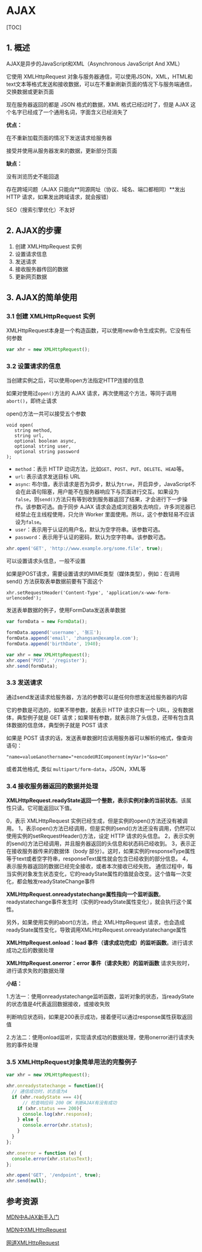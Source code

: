 # AJAX

[TOC]

## 1. 概述

AJAX是异步的JavaScript和XML（Asynchronous JavaScript And XML）

它使用 XMLHttpRequest 对象与服务器通信，可以使用JSON，XML，HTML和text文本等格式发送和接收数据，可以在不重新刷新页面的情况下与服务端通信，交换数据或更新页面

现在服务器返回的都是 JSON 格式的数据，XML 格式已经过时了，但是 AJAX 这个名字已经成了一个通用名词，字面含义已经消失了

**优点：**

在不重新加载页面的情况下发送请求给服务器

接受并使用从服务器发来的数据，更新部分页面

**缺点：**

没有浏览历史不能回退

存在跨域问题（AJAX 只能向**同源网址（协议、域名、端口都相同）**发出 HTTP 请求，如果发出跨域请求，就会报错）

SEO（搜索引擎优化）不友好



## 2. AJAX的步骤

1. 创建 XMLHttpRequest 实例
2. 设置请求信息
3. 发送请求
4. 接收服务器传回的数据
5. 更新网页数据



## 3. AJAX的简单使用

### 3.1 创建 XMLHttpRequest 实例

XMLHttpRequest本身是一个构造函数，可以使用new命令生成实例，它没有任何参数

```javascript
var xhr = new XMLHttpRequest();
```



### 3.2 设置请求的信息

当创建实例之后，可以使用open方法指定HTTP连接的信息

如果对使用过`open()`方法的 AJAX 请求，再次使用这个方法，等同于调用`abort()`，即终止请求

open()方法一共可以接受五个参数

```
void open(
   string method,
   string url,
   optional boolean async,
   optional string user,
   optional string password
);
```

- `method`：表示 HTTP 动词方法，比如`GET`、`POST`、`PUT`、`DELETE`、`HEAD`等。
- `url`: 表示请求发送目标 URL
- `async`: 布尔值，表示请求是否为异步，默认为`true`，开启异步，JavaScript不会在此语句阻塞，用户能不在服务器响应下与页面进行交互。如果设为`false`，则`send()`方法只有等到收到服务器返回了结果，才会进行下一步操作。该参数可选。由于同步 AJAX 请求会造成浏览器失去响应，许多浏览器已经禁止在主线程使用，只允许 Worker 里面使用。所以，这个参数轻易不应该设为`false`。
- `user`：表示用于认证的用户名，默认为空字符串。该参数可选。
- `password`：表示用于认证的密码，默认为空字符串。该参数可选。

```javascript
xhr.open('GET', 'http://www.example.org/some.file', true);
```



可以设置请求头信息，一般不设置

如果是POST请求，需要设置请求的MIME类型（媒体类型），例如：在调用 send() 方法获取表单数据前要有下面这个

```
xhr.setRequestHeader('Content-Type', 'application/x-www-form-urlencoded');
```

发送表单数据的例子，使用FormData发送表单数据

```javascript
var formData = new FormData();

formData.append('username', '张三');
formData.append('email', 'zhangsan@example.com');
formData.append('birthDate', 1940);

var xhr = new XMLHttpRequest();
xhr.open('POST', '/register');
xhr.send(formData);
```



### 3.3 发送请求

通过send发送请求给服务器，方法的参数可以是任何你想发送给服务器的内容

它的参数是可选的，如果不带参数，就表示 HTTP 请求只有一个 URL，没有数据体，典型例子就是 GET 请求；如果带有参数，就表示除了头信息，还带有包含具体数据的信息体，典型例子就是 POST 请求

如果是 POST 请求的话，发送表单数据时应该用服务器可以解析的格式，像查询语句：

```
"name=value&anothername="+encodeURIComponent(myVar)+"&so=on"
```

或者其他格式, 类似 `multipart/form-data`，JSON，XML等



### 3.4 接收服务器返回的数据并处理

**XMLHttpRequest.readyState返回一个整数，表示实例对象的当前状态**。该属性只读。它可能返回以下值。

0，表示 XMLHttpRequest 实例已经生成，但是实例的open()方法还没有被调用。
1，表示open()方法已经调用，但是实例的send()方法还没有调用，仍然可以使用实例的setRequestHeader()方法，设定 HTTP 请求的头信息。
2，表示实例的send()方法已经调用，并且服务器返回的头信息和状态码已经收到。
3，表示正在接收服务器传来的数据体（body 部分）。这时，如果实例的responseType属性等于text或者空字符串，responseText属性就会包含已经收到的部分信息。
4，表示服务器返回的数据已经完全接收，或者本次接收已经失败。
通信过程中，每当实例对象发生状态变化，它的readyState属性的值就会改变。这个值每一次变化，都会触发readyStateChange事件

**XMLHttpRequest.onreadystatechange属性指向一个监听函数**。readystatechange事件发生时（实例的readyState属性变化），就会执行这个属性。

另外，如果使用实例的abort()方法，终止 XMLHttpRequest 请求，也会造成readyState属性变化，导致调用XMLHttpRequest.onreadystatechange属性

**XMLHttpRequest.onload：load 事件（请求成功完成）的监听函数**。进行请求成功之后的数据处理

**XMLHttpRequest.onerror：error 事件（请求失败）的监听函数** 请求失败时，进行请求失败的数据处理

**小结：**

1.方法一：使用onreadystatechange监听函数，监听对象的状态，当readyState的状态值是4代表返回数据接收，或接收失败

判断响应状态码，如果是200表示成功，接着便可以通过response属性获取返回值

2.方法二：使用onload监听，实现请求成功的数据处理，使用onerror进行请求失败的事件处理



### 3.5 XMLHttpRequest对象简单用法的完整例子

```javascript
var xhr = new XMLHttpRequest();

xhr.onreadystatechange = function(){
  // 通信成功时，状态值为4
  if (xhr.readyState === 4){
      // 检查响应码 200 OK 判断AJAX有没有成功
    if (xhr.status === 200){
      console.log(xhr.response);
    } else {
      console.error(xhr.status);
    }
  }
};

xhr.onerror = function (e) {
  console.error(xhr.statusText);
};

xhr.open('GET', '/endpoint', true);
xhr.send(null);
```



## 参考资源

[MDN中AJAX新手入门](https://developer.mozilla.org/zh-CN/docs/Web/Guide/AJAX/Getting_Started)

[MDN中XMLHttpRequest](https://developer.mozilla.org/zh-CN/docs/Web/API/XMLHttpRequest)

[网道XMLHttpRequest](https://wangdoc.com/javascript/bom/xmlhttprequest.html)